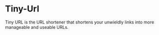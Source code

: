 # Tiny-Url
Tiny URL is the URL shortener that shortens your unwieldly links into more manageable and useable URLs.
